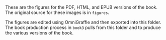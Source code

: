 These are the figures for the PDF, HTML, and EPUB versions 
of the book.  The original source for these images is in `figures`.

The figures are edited using OmniGraffle and then exported 
into this folder.  The book production process in `book3`
pulls from this folder and to produce the various versions
of the book.

